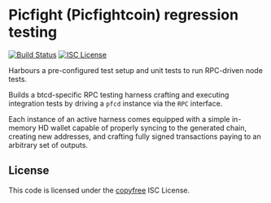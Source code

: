 Picfight (Picfightcoin) regression testing
=======
[![Build Status](http://img.shields.io/travis/picfight/pfcregtest.svg)](https://travis-ci.org/picfight/pfcregtest)
[![ISC License](http://img.shields.io/badge/license-ISC-blue.svg)](http://copyfree.org)

Harbours a pre-configured test setup and unit tests to run RPC-driven node tests.

Builds a btcd-specific RPC testing harness crafting and executing integration
tests by driving a `pfcd` instance via the `RPC` interface.

Each instance of an active harness comes equipped with a simple in-memory
HD wallet capable of properly syncing to the generated chain, creating new
addresses, and crafting fully signed transactions paying to an arbitrary
set of outputs. 

 ## License
 This code is licensed under the [copyfree](http://copyfree.org) ISC License.

